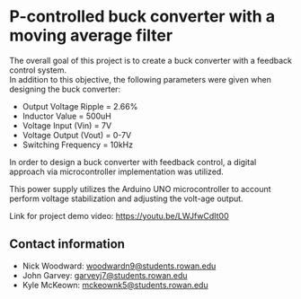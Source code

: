 # P-controlled buck converter with a moving average filter

The overall goal of this project is to create a buck converter with a feedback control system.  
In addition to this objective, the following parameters were given when designing the buck converter:
* Output Voltage Ripple = 2.66%
* Inductor Value = 500uH
* Voltage Input (Vin) = 7V
* Voltage Output (Vout) = 0-7V
* Switching Frequency = 10kHz

In order to design a buck converter with feedback control, a digital approach via microcontroller implementation was utilized. 

This power supply utilizes the Arduino UNO microcontroller to account perform voltage stabilization and adjusting the volt-age output.

Link for project demo video: https://youtu.be/LWJfwCdIt00

## Contact information
* Nick Woodward: woodwardn9@students.rowan.edu
* John Garvey: garveyj7@students.rowan.edu
* Kyle McKeown: mckeownk5@students.rowan.edu
